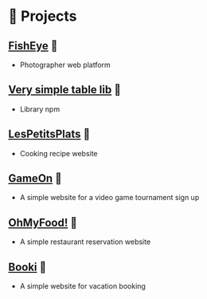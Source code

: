 # 🧪 Projects

## [FishEye](https://iridescent-axolotl-ea3945.netlify.app/) 🔗
- Photographer web platform

## [Very simple table lib](https://www.npmjs.com/package/very-simple-table-lib) 🔗
- Library npm

## [LesPetitsPlats](https://mosmid.github.io/lespetitsplats/) 🔗
- Cooking recipe website

## [GameOn](https://mosmid.github.io/GameOn-website-FR/) 🔗
- A simple website for a video game tournament sign up

## [OhMyFood!](https://mosmid.github.io/P3/) 🔗
- A simple restaurant reservation website

## [Booki](https://mosmid.github.io/OCR/) 🔗
- A simple website for vacation booking